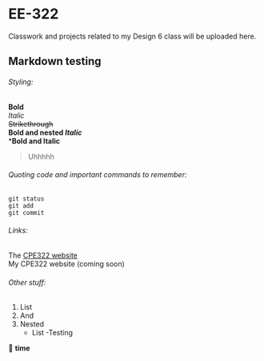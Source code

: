 # EE-322
Classwork and projects related to my Design 6 class will be uploaded here.

## Markdown testing
###### Styling:
**Bold**  
*Italic*  
~~Strikethrough~~  
**Bold and nested _Italic_**  
***Bold and Italic**  

> Uhhhhh

###### Quoting code and important commands to remember:
```
git status
git add
git commit
```

###### Links:
The [CPE322 website](https://sites.google.com/view/ece322/projects)  
My CPE322 website (coming soon)

###### Other stuff:
1. List
2. And
3. Nested
   - List
     -Testing
     
:monkey: **time**  

